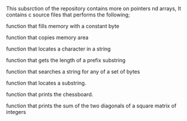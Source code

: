 This subsrction of the repository contains more on pointers nd arrays, It contains c source files that performs the following;

function that fills memory with a constant byte

function that copies memory area

function that locates a character in a string

function that gets the length of a prefix substring

function that searches a string for any of a set of bytes

function that locates a substring.

function that prints the chessboard.

function that prints the sum of the two diagonals of a square matrix of integers
